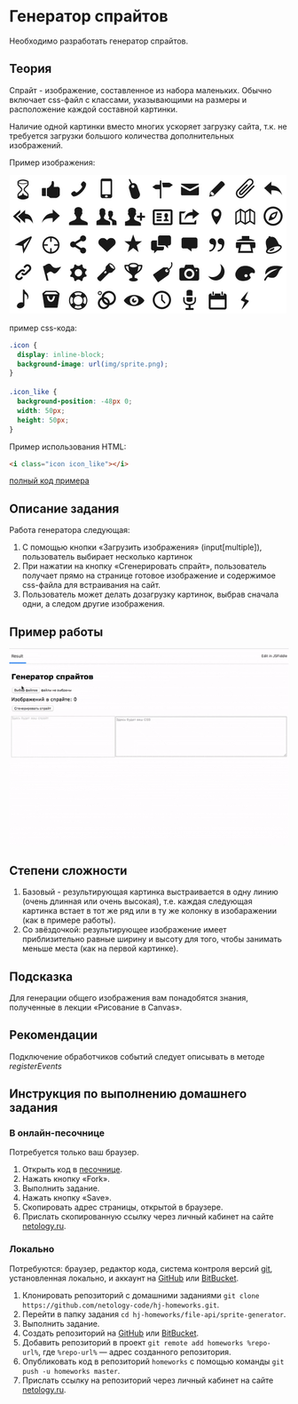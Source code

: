 # Генератор спрайтов

Необходимо разработать генератор спрайтов.

## Теория

Спрайт - изображение, составленное из набора маленьких. Обычно включает css-файл 
с классами, указывающими на размеры и расположение каждой составной картинки. 

Наличие одной картинки вместо многих ускоряет загрузку сайта, т.к. не требуется 
загрузки большого количества дополнительных изображений.

Пример изображения:

![пример спрайта](img/sprite.png)

пример css-кода:

```css
.icon {
  display: inline-block;
  background-image: url(img/sprite.png);
}

.icon_like {
  background-position: -48px 0;
  width: 50px;
  height: 50px;
}
```

Пример использования HTML:

```html
<i class="icon icon_like"></i>
```

[полный код примера](https://jsfiddle.net/usefulwebit/Lt7d4h6a/)

## Описание задания

Работа генератора следующая:

1. С помощью кнопки «Загрузить изображения» (input[multiple]), 
пользователь выбирает несколько картинок
2. При нажатии на кнопку «Сгенерировать спрайт», пользователь 
получает прямо на странице готовое изображение и содержимое 
css-файла для встраивания на сайт.
3. Пользователь может делать дозагрузку картинок, выбрав сначала одни, а следом
другие изображения.

## Пример работы

![пример работы](img/demo.gif)

## Степени сложности

1. Базовый - результирующая картинка выстраивается в одну линию 
(очень длинная или очень высокая), т.е. каждая следующая картинка встает 
в тот же ряд или в ту же колонку в изобаражении (как в примере работы).
2. Со звёздочкой: результирующее изображение имеет приблизительно 
равные ширину и высоту для того, чтобы занимать меньше места (как на первой картинке).

## Подсказка

Для генерации общего изображения вам понадобятся знания, полученные 
в лекции «Рисование в Canvas».

## Рекомендации

Подключение обработчиков событий следует описывать в методе *registerEvents*

## Инструкция по выполнению домашнего задания

### В онлайн-песочнице

Потребуется только ваш браузер.

1. Открыть код в [песочнице](https://jsfiddle.net/usefulwebit/pgk2rmqj/).
2. Нажать кнопку «Fork».
3. Выполнить задание.
4. Нажать кнопку «Save».
5. Скопировать адрес страницы, открытой в браузере.
6. Прислать скопированную ссылку через личный кабинет на сайте [netology.ru](http://netology.ru/).    

### Локально

Потребуются: браузер, редактор кода, система контроля версий [git](https://git-scm.com), установленная локально, и аккаунт на [GitHub](https://github.com/) или [BitBucket](https://bitbucket.org/).

1. Клонировать репозиторий с домашними заданиями `git clone https://github.com/netology-code/hj-homeworks.git`.
2. Перейти в папку задания `cd hj-homeworks/file-api/sprite-generator`.
3. Выполнить задание.
4. Создать репозиторий на [GitHub](https://github.com/) или [BitBucket](https://bitbucket.org/).
5. Добавить репозиторий в проект `git remote add homeworks %repo-url%`, где `%repo-url%` — адрес созданного репозитория.
6. Опубликовать код в репозиторий `homeworks` с помощью команды `git push -u homeworks master`.
7. Прислать ссылку на репозиторий через личный кабинет на сайте [netology.ru](http://netology.ru/).
